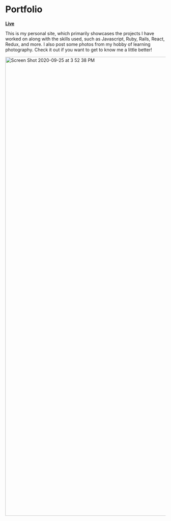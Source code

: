 # Portfolio

**[Live](https://albert-d-chen.github.io/portfolio/)**

This is my personal site, which primarily showcases the projects I have worked on along with the skills used, such as Javascript, Ruby, Rails, React, Redux, and more. I also post some photos from my hobby of learning photography. Check it out if you want to get to know me a little better!

<img width="1439" alt="Screen Shot 2020-09-25 at 3 52 38 PM" src="https://user-images.githubusercontent.com/66042755/94322371-3084ec80-ff47-11ea-98da-65e2f4d3ff87.png">
